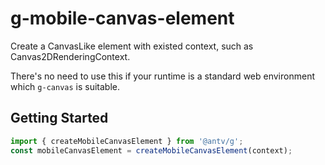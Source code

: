 # g-mobile-canvas-element

Create a CanvasLike element with existed context, such as Canvas2DRenderingContext.

There's no need to use this if your runtime is a standard web environment which `g-canvas` is suitable.

## Getting Started

```js
import { createMobileCanvasElement } from '@antv/g';
const mobileCanvasElement = createMobileCanvasElement(context);
```
